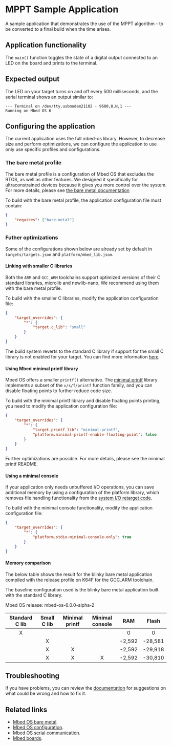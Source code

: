 # MPPT Sample Application

A sample application that demonstrates the use of the MPPT algorithm - to be converted to a final build when the time arises.

## Application functionality

The `main()` function toggles the state of a digital output connected to an LED on the board and prints to the terminal.

## Expected output 

The LED on your target turns on and off every 500 milliseconds, and the serial terminal shows an output similar to: 

```
--- Terminal on /dev/tty.usbmodem21102 - 9600,8,N,1 ---
Running on Mbed OS 6
``` 

## Configuring the application

The current application uses the full mbed-os library. However, to decrease size and perform optimizations, we can configure the application to use only use specific profiles and configurations.

### The bare metal profile

The bare metal profile is a configuration of Mbed OS that excludes the RTOS, as well as other features. We designed it specifically for ultraconstrained devices because it gives you more control over the system. For more details, please see [the bare metal documentation](https://os.mbed.com/docs/mbed-os/latest/reference/mbed-os-bare-metal.html)

To build with the bare metal profile, the application configuration file must contain:

```json
{
    "requires": ["bare-metal"]
}
```

### Futher optimizations
Some of the configurations shown below are already set by default in `targets/targets.json` and `platform/mbed_lib.json`.
#### Linking with smaller C libraries

Both the `ARM` and `GCC_ARM` toolchains support optimized versions of their C standard libraries, microlib and newlib-nano. We recommend using them with the bare metal profile.

To build with the smaller C libraries, modify the application configuration file:

```json
{
    "target_overrides": {
        "*": {
            "target.c_lib": "small"
        }
    }
}
```

The build system reverts to the standard C library if support for the small C library is not enabled for your target. You can find more information [here]( https://github.com/ARMmbed/mbed-os-5-docs/blob/development/docs/program-setup/bare_metal/c_small_libs.md).

#### Using Mbed minimal printf library

Mbed OS offers a smaller `printf()` alternative. The [minimal printf](https://github.com/ARMmbed/mbed-os/blob/master/platform/source/minimal-printf/README.md) library implements a subset of the `v/s/f/printf` function family, and you can disable floating points to further reduce code size.

To build with the minimal printf library and disable floating points printing, you need to modify the application configuration file:

```json
{
    "target_overrides": {
        "*": {
            "target.printf_lib": "minimal-printf",
            "platform.minimal-printf-enable-floating-point": false
        }
    }
}
```

Further optimizations are possible. For more details, please see the minimal printf README.

#### Using a minimal console

If your application only needs unbuffered I/O operations, you can save additional memory by using a configuration of the platform library, which removes file handling functionality from the [system I/O retarget code](https://github.com/ARMmbed/mbed-os/blob/master/platform/source/mbed_retarget.cpp).

To build with the minimal console functionality, modify the application configuration file:

```json
{
    "target_overrides": {
        "*": {
            "platform.stdio-minimal-console-only": true
        }
    }
}
```

#### Memory comparison

The below table shows the result for the blinky bare metal application compiled with the release profile on K64F for the GCC_ARM toolchain.

The baseline configuration used is the blinky bare metal application built with the standard C library.

Mbed OS release: mbed-os-6.0.0-alpha-2

|Standard C lib|Small C lib|Minimal printf|Minimal console|RAM|Flash|
| :---:        | :---:     | :---:        | :---:         | :---: | :---: |
| X            |           |              |               | 0 | 0 |
|              | X         |              |               | -2,592 | -28,581 |
|              | X         | X            |               | -2,592 | -29,918 |
|              | X         | X            | X             | -2,592 | -30,810 |

## Troubleshooting 

If you have problems, you can review the [documentation](https://os.mbed.com/docs/latest/tutorials/debugging.html) for suggestions on what could be wrong and how to fix it. 

## Related links 

- [Mbed OS bare metal](https://os.mbed.com/docs/mbed-os/latest/reference/mbed-os-bare-metal.html).
- [Mbed OS configuration](https://os.mbed.com/docs/latest/reference/configuration.html). 
- [Mbed OS serial communication](https://os.mbed.com/docs/latest/tutorials/serial-communication.html). 
- [Mbed boards](https://os.mbed.com/platforms/).
